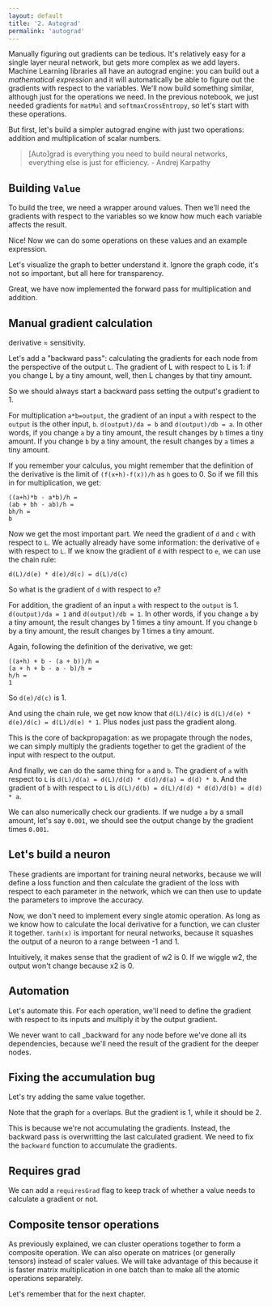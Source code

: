 ```yaml
---
layout: default
title: '2. Autograd'
permalink: 'autograd'
---
```


Manually figuring out gradients can be tedious. It's relatively easy for a
single layer neural network, but gets more complex as we add layers. Machine
Learning libraries all have an autograd engine: you can build out a
<em>mathematical expression</em> and it will automatically be able to figure out
the gradients with respect to the variables. We'll now build something similar,
although just for the operations we need. In the previous notebook, we just
needed gradients for `matMul` and `softmaxCrossEntropy`, so let's start with
these operations.

But first, let's build a simpler autograd engine with just two operations:
addition and multiplication of scalar numbers.

> [Auto]grad is everything you need to build neural networks, everything else is
just for efficiency. - Andrej Karpathy

## Building `Value`

To build the tree, we need a wrapper around values. Then we'll need the
gradients with respect to the variables so we know how much each variable
affects the result.

<script>
class Value {
    constructor(data) {
        this.data = data;
    }
}
const a = new Value(2);
</script>

Nice! Now we can do some operations on these values and an example expression.

<script>
class Value {
    constructor(data, _children = []) {
        this.data = data;
        this._prev = new Set( _children );
    }
    add(other) {
        const result = new Value(this.data + other.data, [ this, other ]);
        result._op = '+';
        return result;
    }
    mul(other) {
        const result = new Value(this.data * other.data, [ this, other ]);
        result._op = '*';
        return result;
    }
}
const a = new Value(2);
const b = new Value(-3);
const c = new Value(10);
const d = a.mul(b);
const e = d.add(c);
const f = new Value(-2);
const L = e.mul(f);
</script>

Let's visualize the graph to better understand it. Ignore the graph code, it's
not so important, but all here for transparency.

<script>
export { instance } from 'https://esm.sh/@viz-js/viz';
export { Graph } from 'https://esm.sh/@dagrejs/graphlib';
export { default as graphlibDot } from 'https://esm.sh/graphlib-dot';
</script>

<script>
const ids = new WeakMap();

function createId(node) {
    let id = ids.get(node);
    if (!id) {
        id = createId.counter++;
        ids.set(node, id);
    }
    return id;
}

createId.counter = 0;

function trace( root ) {
	const nodes = new Set();
	const edges = new Set();

	function build( node ) {
		if ( ! nodes.has( node ) ) {
			nodes.add( node );

			for ( const child of node._prev ) {
				edges.add( [ child, node ] );
				build( child );
			}
		}
	}

	build( root );

	return { nodes, edges };
}

async function drawDot(root) {
	const { nodes, edges } = trace( root );
	const graph = new Graph( { compound: true } );
    graph.setGraph({ rankdir: "LR" });

	for ( const node of nodes ) {
		node._id = createId(node);
		graph.setNode( node._id, {
            shape: 'record',
            // `grad` will be important later.
            label: [
                node.label,
                [ 'data', node.data ].join(': '),
                node.grad !== undefined ? [ 'grad', node.grad ].join(': ') : null
            ].filter( Boolean ).join(' | ')
        } );

		if ( node._op ) {
			graph.setNode( node._id + node._op, { label: node._op } );
			graph.setEdge( node._id + node._op, node._id );
		}
	}

	for ( const [ node, child ] of edges ) {
		graph.setEdge( node._id, child._id + child._op );
	}

	const viz = await instance();
    const dotString = graphlibDot.write(graph);
    return viz.renderSVGElement(dotString);
}

a.label = 'a';
b.label = 'b';
c.label = 'c';
d.label = 'd';
e.label = 'e';
f.label = 'f';
L.label = 'L';

print(await drawDot(L));
</script>

Great, we have now implemented the forward pass for multiplication and addition.

## Manual gradient calculation

derivative = sensitivity.

Let's add a "backward pass": calculating the gradients for each node from the
perspective of the output `L`. The gradient of L with respect to L is 1: if you
change L by a tiny amount, well, then L changes by that tiny amount.

So we should always start a backward pass setting the output's gradient to 1.

<script>
L.grad = 1;
print(await drawDot(L));
</script>

For multiplication `a*b=output`, the gradient of an input `a` with respect to
the `output` is the other input, `b`. `d(output)/da = b` and `d(output)/db = a`.
In other words, if you change `a` by a tiny amount, the result changes by `b`
times a tiny amount. If you change `b` by a tiny amount, the result changes by
`a` times a tiny amount.

If you remember your calculus, you might remember that the definition of the
derivative is the limit of `(f(x+h)-f(x))/h` as `h` goes to 0. So if we fill this in for multiplication, we get:

```
((a+h)*b - a*b)/h =
(ab + bh - ab)/h =
bh/h =
b
```

<script>
e.grad = f.data;
f.grad = e.data;
print(await drawDot(L));
</script>

Now we get the most important part. We need the gradient of `d` and `c` with
respect to `L`. We actually already have some information: the derivative of
`e` with respect to `L`. If we know the gradient of `d` with respect to `e`,
we can use the chain rule:

```
d(L)/d(e) * d(e)/d(c) = d(L)/d(c)
```

So what is the gradient of `d` with respect to `e`?

For addition, the gradient of an input `a` with respect to the `output` is 1.
`d(output)/da = 1` and `d(output)/db = 1`. In other words, if you change `a` by
a tiny amount, the result changes by 1 times a tiny amount. If you change `b` by
a tiny amount, the result changes by 1 times a tiny amount.

Again, following the definition of the derivative, we get:

```
((a+h) + b - (a + b))/h =
(a + h + b - a - b)/h =
h/h =
1
```

So `d(e)/d(c)` is 1.

And using the chain rule, we get now know that `d(L)/d(c)` is `d(L)/d(e) *
d(e)/d(c) = d(L)/d(e) * 1`. Plus nodes just pass the gradient along.

This is the core of backpropagation: as we propagate through the nodes, we can
simply multiply the gradients together to get the gradient of the input with
respect to the output.

<script>
c.grad = e.grad * 1;
d.grad = e.grad * 1;
print(await drawDot(L));
</script>

And finally, we can do the same thing for `a` and `b`. The gradient of `a` with
respect to `L` is `d(L)/d(a) = d(L)/d(d) * d(d)/d(a) = d(d) * b`. And the gradient
of `b` with respect to `L` is `d(L)/d(b) = d(L)/d(d) * d(d)/d(b) = d(d) * a`.

<script>
b.grad = d.grad * a.data;
a.grad = d.grad * b.data;
print(await drawDot(L));
</script>

We can also numerically check our gradients. If we nudge `a` by a small amount, let's say `0.001`, we should see the output change by the gradient times `0.001`.

<script>
function f(h) {
    const a = new Value(2);
    a.data += h;
    const b = new Value(-3);
    const c = new Value(10);
    const d = a.mul(b);
    const e = d.add(c);
    const f = new Value(-2);
    return e.mul(f);
}

const h = 0.001;
const L1 = f(0);
const L2 = f(h);
const numericalGradient = (L2.data - L1.data) / h;
const analyticalGradient = a.grad;
</script>

## Let's build a neuron

These gradients are important for training neural networks, because we will
define a loss function and then calculate the gradient of the loss with respect
to each parameter in the network, which we can then use to update the parameters
to improve the accuracy.

Now, we don't need to implement every single atomic operation. As long as we
know how to calculate the local derivative for a function, we can cluster it
together. `tanh(x)` is important for neural networks, because it squashes the
output of a neuron to a range between -1 and 1.

<script>
Value.prototype.tanh = function() {
    const x = this.data;
    const t = (Math.exp(2*x)-1)/(Math.exp(2*x)+1);
    const result = new Value(t, [this]);
    result._op = 'tanh';
    return result;
}

// Inputs x1, x2.
const x1 = new Value(2);
const x2 = new Value(0);
// Weights w1, w2.
const w1 = new Value(-3);
const w2 = new Value(1);
// Bias b.
const b = new Value(6.8813735870195432);
// Output.
const x1w1 = x1.mul(w1);
const x2w2 = x2.mul(w2);
const n = x1w1.add(x2w2).add(b);
const o = n.tanh();

x1.label = 'x1';
x2.label = 'x2';
w1.label = 'w1';
w2.label = 'w2';
b.label = 'bias';

// We should always set the output's gradient to 1.
o.grad = 1;
// If we look up the derivative of `tanh(x)`, we know it's `1 - tanh(x)^2`.
n.grad = o.grad * (1 - o.data**2);
// Remember addition just passes the gradient along (the derivative of addition is 1).
x1w1.grad = n.grad * 1;
x2w2.grad = n.grad * 1;
b.grad = n.grad * 1;
// Remember that the derivative of `mul` is the other input.
x1.grad = x1w1.grad * w1.data;
x2.grad = x2w2.grad * w2.data;
w1.grad = x1w1.grad * x1.data;
w2.grad = x2w2.grad * x2.data;

print(await drawDot(o));
</script>

Intuitively, it makes sense that the gradient of w2 is 0. If we wiggle w2, the
output won't change because x2 is 0.

## Automation

Let's automate this. For each operation, we'll need to define the gradient with
respect to its inputs and multiply it by the output gradient.

We never want to call _backward for any node before we've done all its
dependencies, because we'll need the result of the gradient for the deeper
nodes.

<script data-src="utils.js">
export function getTopologicalOrder( node ) {
    const result = [];
    const visited = new Set();

    function visit( node ) {
        if ( visited.has( node ) || ! node._prev ) return;
        visited.add( node );
        for ( const child of node._prev ) visit( child );
        result.push( node );
    }

    visit( node );

    return result;
}
</script>

<script>
class Value {
    static operations = new Map();
    constructor(_data, _children = [], _op) {
        this.data = _data;
        this._op = _op;
        this._prev = _children;
    }
    static addOperation(name, forward, backward) {
        this.operations.set(name, { forward, backward });
        this.prototype[name] = function(...args) {
            return new Value( null, [ this, ...args ], name );
        }
    }
    forward() {
        const order = getTopologicalOrder(this);

        for (const node of order) {
            if (node._op) {
                const { forward } = Value.operations.get(node._op);
                const args = node._prev;
                node.data = forward(...args);
            }
        }
    }
    backward() {
        const reversed = getTopologicalOrder(this).reverse();

        for (const node of reversed) {
            node.grad = 0;
        }

        this.grad = 1;

        for (const node of reversed) {
            if (node._op) {
                const { backward } = Value.operations.get(node._op);
                const args = node._prev;
                const backwards = backward(...args);
                for (let i = 0; i < args.length; i++) {
                    args[i].grad = backwards[i](node);
                }
            }
        }
    }
}

Value.addOperation('add', (a, b) => a.data + b.data, (a, b) => [
    (out) => out.grad,
    (out) => out.grad
]);
Value.addOperation('mul', (a, b) => a.data * b.data, (a, b) => [
    (out) => b.data * out.grad,
    (out) => a.data * out.grad
]);
Value.addOperation('tanh', (a) => Math.tanh(a.data), (a) => [
    (out) => (1 - out.data**2) * out.grad
]);

// Inputs x1, x2.
const x1 = new Value(2);
const x2 = new Value(0);
// Weights w1, w2.
const w1 = new Value(-3);
const w2 = new Value(1);
// Bias b.
const b = new Value(6.8813735870195432);
// Output.
const x1w1 = x1.mul(w1);
const x2w2 = x2.mul(w2);
const n = x1w1.add(x2w2).add(b);
const o = n.tanh();

x1.label = 'x1';
x2.label = 'x2';
w1.label = 'w1';
w2.label = 'w2';
b.label = 'bias';

o.forward();
o.backward();

print(await drawDot(o));
</script>

## Fixing the accumulation bug

Let's try adding the same value together.

<script>
const a = new Value(3);
const b = a.add(a);
b.forward();
b.backward();
print(await drawDot(b));
</script>

Note that the graph for `a` overlaps. But the gradient is 1, while it should be 2.

This is because we're not accumulating the gradients. Instead, the backward pass
is overwritting the last calculated gradient. We need to fix the `backward` function to
accumulate the gradients.

<script>
Value.prototype.backward = function() {
    const reversed = getTopologicalOrder(this).reverse();

    for (const node of reversed) {
        node.grad = 0;
    }

    this.grad = 1;

    for (const node of reversed) {
        if (node._op) {
            const { backward } = Value.operations.get(node._op);
            const args = node._prev;
            const backwards = backward(...args);
            for (let i = 0; i < args.length; i++) {
                args[i].grad += backwards[i](node);
            }
        }
    }
}
const a = new Value(3);
const b = a.add(a);
b.forward();
b.backward();
print(await drawDot(b));
</script>

## Requires grad

We can add a `requiresGrad` flag to keep track of whether a value needs to
calculate a gradient or not.

## Composite tensor operations

As previously explained, we can cluster operations together to form a composite
operation. We can also operate on matrices (or generally tensors) instead
of scaler values. We will take advantage of this because it is faster matrix
multiplication in one batch than to make all the atomic operations separately.

Let's remember that for the next chapter.
